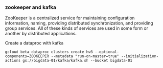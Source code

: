 ### zookeeper and kafka
ZooKeeper is a centralized service for maintaining configuration information, naming, providing distributed synchronization, and providing group services. All of these kinds of services are used in some form or another by distributed applications.


Create a dataproc with kafka
```
gcloud beta dataproc clusters create hw3 --optional-components=ZOOKEEPER --metadata "run-on-master=true" --initialization-actions gs://bigdata-01/kafka/kafka.sh --bucket bigdata-01
```
<!--stackedit_data:
eyJoaXN0b3J5IjpbMzk4NDI4Mzk1LDEzMzQzNTg0MjcsLTE2Mz
U3NTMxNDRdfQ==
-->